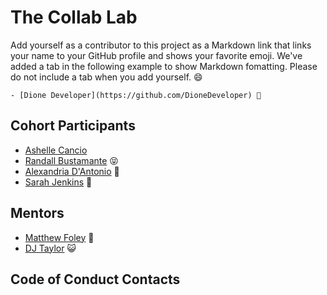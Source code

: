 # The Collab Lab

Add yourself as a contributor to this project as a Markdown link that links your name to your GitHub profile and shows your favorite emoji. We've added a tab in the following example to show Markdown fomatting. Please do not include a tab when you add yourself. 😄

    - [Dione Developer](https://github.com/DioneDeveloper) 💅

## Cohort Participants

- [Ashelle Cancio](https://github.com/arcan9)
- [Randall Bustamante](https://github.com/Bustamor) 😝
- [Alexandria D'Antonio](https://github.com/alex-andria) 🥭
- [Sarah Jenkins](https://github.com/sarahmjenkins) 🤩

## Mentors

- [Matthew Foley](https://github.com/mtfoley) 🤖
- [DJ Taylor](https://github.com/djtaylor8) 😺

## Code of Conduct Contacts
